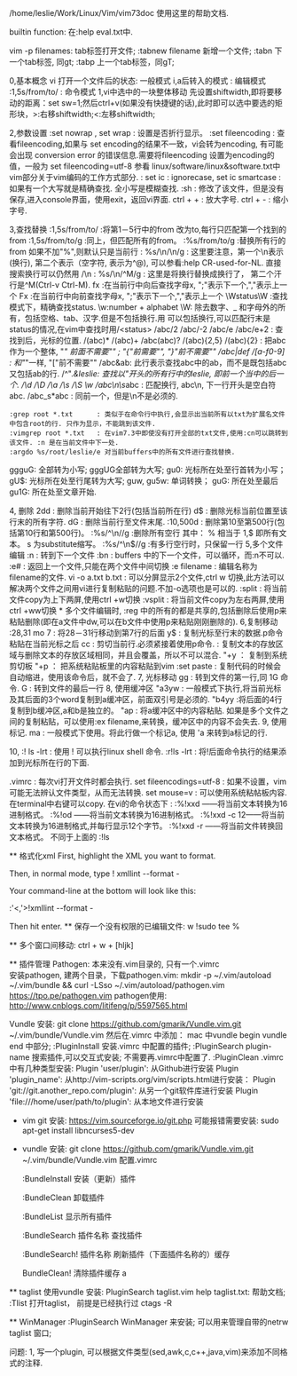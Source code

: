    /home/leslie/Work/Linux/Vim/vim73doc  使用这里的帮助文档.

builtin function: 在:help  eval.txt中.

vim -p filenames:   tab标签打开文件;  :tabnew filename 新增一个文件;   :tabn 下一个tab标签, 同gt;   :tabp 上一个tab标签，同gT;

0,基本概念
   vi 打开一个文件后的状态: 一般模式
   i,a后转入的模式        : 编辑模式
   :1,5s/from/to/         : 命令模式
 1,vi中选中的一块整体移动
   先设置shiftwidth,即将要移动的距离：set sw=1;然后ctrl+v(如果没有快捷键的话),此时即可以选中要选的矩形块，>:右移shiftwidth;<:左移shiftwidth;

 2,参数设置
    :set nowrap , set wrap   : 设置是否折行显示。
    :set fileencoding        : 查看fileencoding,如果与 set encoding的结果不一致，vi会转为encoding, 有可能会出现 conversion error 的错误信息.需要将fileencoding                              设置为encoding的值，一般为 set fileencoding=utf-8
                               参看 linux/software/linux&software.txt中vim部分关于vim编码的工作方式部分.
   : set ic                : ignorecase,   set ic smartcase : 如果有一个大写就是精确查找. 全小写是模糊查找.
    :sh                      : 修改了该文件，但是没有保存,进入console界面，使用exit，返回vi界面.
    ctrl + +                 : 放大字号.
    ctrl + -                 : 缩小字号.

 3,查找替换
    :1,5s/from/to/        :将第1－5行中的from 改为to,每行只匹配第一个找到的from
    :1,5s/from/to/g       :同上，但匹配所有的from。
    :%s/from/to/g         :替换所有行的from   如果不加"%",则默认只是当前行
   : %s/\n/\n/g           : 这里要注意，第一个\n表示<NL>(换行), 第二个表示<Nul>（空字符, 表示为^@), 可以参看:help CR-used-for-NL.     直接搜索换行可以仍然用 /\n
   : %s/\n/^M/g          :  这里是将换行替换成换行了， 第二个汗行是^M(Ctrl-v  Ctrl-M).
    fx                    :在当前行中向后查找字母x, ";"表示下一个,","表示上一个
    Fx                    :在当前行中向前查找字母x, ";"表示下一个,","表示上一个
    \Wstatus\W            :查找模式下，精确查找status. \w:number + alphabet     \W: 除去数字、_ 和字母外的所有，包括空格、tab、汉字.但是不包括换行.用<status>
                           可以包括换行,可以匹配行末是status的情况,在vim中查找时用/\<status\>
   /abc/2   /abc/-2    /abc/e    /abc/e+2  :    查找到后，光标的位置.
   /\(abc\)*      /\(abc\)\+     /abc\(abc\)\?   /\(abc\)\{2,5}      /\(abc\)\{2}   :   把abc作为一个整体, "*" 前面不需要"\" ;  "{"前需要"\", "}"前不需要"\"
   /abc\|def   /[a-f0-9]     :   和"*"一样, "["前不需要"\"
   /abc\&ab:  此行表示查找abc中的ab，而不是既包括abc又包括ab的行.     /^".*\&leslie: 查找以"开头的所有行中的leslie, 即前一个当中的后一个.
   /\d  /\D  /\a   /\s   /\S  \w
   /abc\n\s*abc  : 匹配换行, abc\n, 下一行开头是空白符abc.        /abc\_s*abc   : 同前一个，但是\n不是必须的.
   
    :grep root *.txt      : 类似于在命令行中执行,会显示出当前所有以txt为扩展名文件中包含root的行. 只作为显示，不能跳到该文件.
    :vimgrep root *.txt   : 在vim7.3中即使没有打开全部的txt文件,使用:cn可以跳转到该文件. :n 是在当前文件中下一处.
    :argdo %s/root/leslie/e 对当前buffers中的所有文件进行查找替换.
ggguG:  全部转为小写;    gggUG全部转为大写;  gu0: 光标所在处至行首转为小写；   gU$: 光标所在处至行尾转为大写;
guw,  gu5w: 单词转换；   guG:  所在处至最后    gu1G: 所在处至文章开始.

 4, 删除
    2dd                   : 删除当前开始往下2行(包括当前所在行)
    d$                    : 删除光标当前位置至该行末的所有字符.
    dG                    : 删除当前行至文件末尾.
    :10,500d              : 删除第10至第500行(包括第10行和第500行)。
    :%s/^\n//g            :删除所有空行        其中：  % 相当于 1,$   即所有文本。  s 为substitute缩写。
    :%s/^\n$//g           :有多行空行时，只保留一行
 5,多个文件编辑
    :n                    : 转到下一个文件
    :bn                   : buffers 中的下一个文件，可以循环，而:n不可以.
    :e#                   : 返回上一个文件,只能在两个文件中间切换
    :e filename           : 编辑名称为filename的文件.
    vi -o a.txt b.txt     : 可以分屏显示2个文件,ctrl w 切换,此方法可以解决两个文件之间用vi进行复制粘贴的问题.不加-o选项也是可以的.
    :split                : 将当前文件copy为上下两屏,使用ctrl +w切换
    :vsplit               : 将当前文件copy为左右两屏,使用ctrl +ww切换
    * 多个文件编辑时, :reg 中的所有的都是共享的,包括删除后使用p来粘贴删除(即在a文件中dw,可以在b文件中使用p来粘贴刚刚删除的).
 6,复制移动
    :28,31 mo 7           : 将28－31行移动到第7行的后面
    y$                    : 复制光标至行末的数据.p命令粘贴在当前光标之后
    cc                    : 剪切当前行.必须紧接着使用p命令.
                          : 复制文本的存放区域与删除文本的存放区域相同，并且会覆盖，所以不可以混合.
   "+y                ： 复制到系统剪切板
   "+p                ： 把系统粘贴板里的内容粘贴到vim
   :set paste      : 复制代码的时候会自动缩进，使用该命令后，就不会了.
 7, 光标移动
    gg                   : 转到文件的第一行,同 1G 命令.
    G                    : 转到文件的最后一行
 8, 使用缓冲区
    "a3yw                 : 一般模式下执行,将当前光标及其后面的3个word复制到a缓冲区，前面双引号是必须的. "b4yy  :将后面的4行复制到b缓冲区,a和b是独立的。
    "ap                  : 将a缓冲区中的内容粘贴.
                           如果是多个文件之间的复制粘贴，可以使用:ex filename,来转换，缓冲区中的内容不会失去.
 9, 使用标记.
    ma                    : 一般模式下使用。将此行做一个标记a,    使用 'a   来转到a标记的行.

 10, :! ls -lrt           : 使用 ! 可以执行linux shell 命令.
     :r!ls -lrt           : 将!后面命令执行的结果添加到光标所在行的下面.


 .vimrc  :  每次vi打开文件时都会执行.
     set fileencodings=utf-8   :   如果不设置，vim可能无法辨认文件类型，从而无法转换.
    set mouse=v  : 可以使用系统粘帖板内容. 在terminal中右键可以copy.
在vi的命令状态下 :
 :%!xxd ——将当前文本转换为16进制格式。
 :%!od ——将当前文本转换为16进制格式。
 :%!xxd -c 12——将当前文本转换为16进制格式,并每行显示12个字节。
:%!xxd -r ——将当前文件转换回文本格式。
不同于上面的 :!ls

** 格式化xml
First, highlight the XML you want to format.

Then, in normal mode, type ! xmllint --format -

Your command-line at the bottom will look like this:

:'<,'>!xmllint --format -

Then hit enter.
** 保存一个没有权限的已编辑文件:
w   !sudo tee %

** 多个窗口间移动:  ctrl + w + [hljk]

** 插件管理
Pathogen:   本来没有.vim目录的, 只有一个.vimrc  
安装pathogen, 建两个目录，下载pathogen.vim: mkdir -p ~/.vim/autoload ~/.vim/bundle && curl -LSso ~/.vim/autoload/pathogen.vim https://tpo.pe/pathogen.vim
pathogen使用: http://www.cnblogs.com/litifeng/p/5597565.html

Vundle 安装: git clone https://github.com/gmarik/Vundle.vim.git ~/.vim/bundle/Vundle.vim
   然后在.vimrc 中添加： mac 中vundle begin    vundle end 中部分;
   :PluginInstall   安装.vimrc 中配置的插件;
   :PluginSearch plugin-name    搜索插件,可以交互式安装;  不需要再.vimrc中配置了.
   :PluginClean
   .vimrc 中有几种类型安装:
      Plugin 'user/plugin':   从Github进行安装
      Plugin 'plugin_name':   从http://vim-scripts.org/vim/scripts.html进行安装：
      Plugin 'git://git.another_repo.com/plugin':  从另一个git软件库进行安装
      Plugin 'file:///home/user/path/to/plugin': 从本地文件进行安装

* vim git 安装: https://vim.sourceforge.io/git.php
    可能报错需要安装: sudo apt-get install  libncurses5-dev

* vundle
  安装: git clone https://github.com/gmarik/Vundle.vim.git ~/.vim/bundle/Vundle.vim
  配置.vimrc

  :BundleInstall   安装（更新）插件 

  :BundleClean  卸载插件 

  :BundleList  显示所有插件 

  :BundleSearch 插件名称    查找插件 

  :BundleSearch! 插件名称   刷新插件（下面插件名称的）缓存 

   BundleClean!   清除插件缓存 a
   
** taglist
   使用vundle 安装:  PluginSearch taglist.vim
   help taglist.txt:   帮助文档;
   :Tlist   打开taglist， 前提是已经执行过 ctags -R

** WinManager
   :PluginSearch WinManager   来安装;
   可以用来管理自带的netrw  taglist  窗口;


问题:
  1, 写一个plugin, 可以根据文件类型(sed,awk,c,c++,java,vim)来添加不同格式的注释.